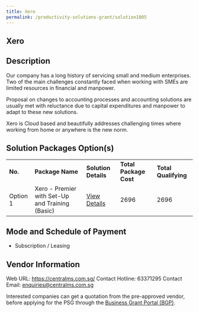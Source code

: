 ```yaml
---
title: Xero
permalink: /productivity-solutions-grant/solution1805
---
```


## Xero

## Description

Our company has a long history of servicing small and medium enterprises. Two of the main challenges constantly faced when working with SMEs are limited resources in financial and manpower.  

Proposal on changes to accounting processes and accounting solutions are usually met with reluctance due to capital expenditures and manpower to adapt to these new solutions.  

Xero  is Cloud based and beautifully addresses challenging times where working from home or anywhere is the new norm.

## Solution Packages Option(s)

<table>
<tr>
<td><b>No.</b></td>
<td><b>Package Name</b></td>
<td><b>Solution Details</b></td>
<td><b>Total Package Cost</b></td>
<td><b>Total Qualifying</b></td>
</tr>
<tr>
<td>Option 1</td>
<td>Xero - Premier with Set-Up and Training (Basic)</td>
<td><a href='https://www.gobusiness.gov.sg/images/psg/Desensitised_Central_Management_20200563_Annex_3_Part_4.pdf'>View Details</a></td>
<td>2696</td>
<td>2696</td>
</tr>
</table>

## Mode and Schedule of Payment

 - Subscription / Leasing

## Vendor Information

 Web URL: https://centralms.com.sg/ 
Contact Hotline: 63371295 
Contact Email: enquiries@centralms.com.sg 


Interested companies can get a quotation from the pre-approved vendor, before applying for the PSG through the <a href='https://www.businessgrants.gov.sg/'>Business Grant Portal (BGP)</a>.
